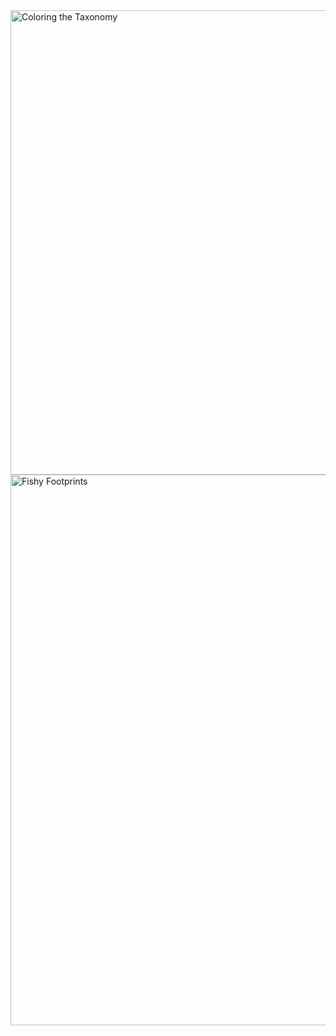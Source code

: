 <img width="743" alt="Coloring the Taxonomy" src="https://github.com/user-attachments/assets/6af1c76d-f0bb-4b66-85ec-6fe7e9a45d7e">
<img width="881" alt="Fishy Footprints" src="https://github.com/user-attachments/assets/d985bd3a-f3e2-4e81-b4fe-3e49b83e38b7">
